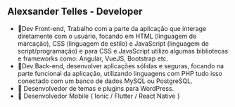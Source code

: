 ## Alexsander Telles - Developer

- 🔸Dev Front-end, Trabalho com a parte da aplicação que interage diretamente com o usuário, focando em HTML (linguagem de marcação), CSS (linguagem de estilo) e JavaScript (linguagem de script/programação) e para CSS e JavaScript utilizo algumas bibliotecas e frameworks como: Angular, VueJS, Bootstrap etc.
- 🔸Dev Back-end, desenvolver aplicações sólidas e seguras, focando na parte funcional da aplicação, utilizando linguagens com PHP tudo isso conectado com um banco de dados MySQL ou PostgreSQL.
- 🔸 Desenvolvedor de temas e plugins para WordPress.
- 🔸 Desenvolvedor Mobile { Ionic / Flutter / React Native }
<!--
### Hi there 👋
**tellesdev/TellesDev** is a ✨ _special_ ✨ repository because its `README.md` (this file) appears on your GitHub profile.

Here are some ideas to get you started:

- 🔭 I’m currently working on ...
- 🌱 I’m currently learning ...
- 👯 I’m looking to collaborate on ...
- 🤔 I’m looking for help with ...
- 💬 Ask me about ...
- 📫 How to reach me: ...
- 😄 Pronouns: ...
- ⚡ Fun fact: ...
-->
